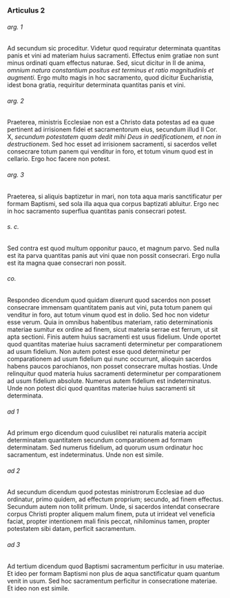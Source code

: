 ### Articulus 2

###### arg. 1
Ad secundum sic proceditur. Videtur quod requiratur determinata quantitas panis et vini ad materiam huius sacramenti. Effectus enim gratiae non sunt minus ordinati quam effectus naturae. Sed, sicut dicitur in II de anima, *omnium natura constantium positus est terminus et ratio magnitudinis et augmenti*. Ergo multo magis in hoc sacramento, quod dicitur Eucharistia, idest bona gratia, requiritur determinata quantitas panis et vini.

###### arg. 2
Praeterea, ministris Ecclesiae non est a Christo data potestas ad ea quae pertinent ad irrisionem fidei et sacramentorum eius, secundum illud II Cor. X, *secundum potestatem quam dedit mihi Deus in aedificationem, et non in destructionem*. Sed hoc esset ad irrisionem sacramenti, si sacerdos vellet consecrare totum panem qui venditur in foro, et totum vinum quod est in cellario. Ergo hoc facere non potest.

###### arg. 3
Praeterea, si aliquis baptizetur in mari, non tota aqua maris sanctificatur per formam Baptismi, sed sola illa aqua qua corpus baptizati abluitur. Ergo nec in hoc sacramento superflua quantitas panis consecrari potest.

###### s. c.
Sed contra est quod multum opponitur pauco, et magnum parvo. Sed nulla est ita parva quantitas panis aut vini quae non possit consecrari. Ergo nulla est ita magna quae consecrari non possit.

###### co.
Respondeo dicendum quod quidam dixerunt quod sacerdos non posset consecrare immensam quantitatem panis aut vini, puta totum panem qui venditur in foro, aut totum vinum quod est in dolio. Sed hoc non videtur esse verum. Quia in omnibus habentibus materiam, ratio determinationis materiae sumitur ex ordine ad finem, sicut materia serrae est ferrum, ut sit apta sectioni. Finis autem huius sacramenti est usus fidelium. Unde oportet quod quantitas materiae huius sacramenti determinetur per comparationem ad usum fidelium. Non autem potest esse quod determinetur per comparationem ad usum fidelium qui nunc occurrunt, alioquin sacerdos habens paucos parochianos, non posset consecrare multas hostias. Unde relinquitur quod materia huius sacramenti determinetur per comparationem ad usum fidelium absolute. Numerus autem fidelium est indeterminatus. Unde non potest dici quod quantitas materiae huius sacramenti sit determinata.

###### ad 1
Ad primum ergo dicendum quod cuiuslibet rei naturalis materia accipit determinatam quantitatem secundum comparationem ad formam determinatam. Sed numerus fidelium, ad quorum usum ordinatur hoc sacramentum, est indeterminatus. Unde non est simile.

###### ad 2
Ad secundum dicendum quod potestas ministrorum Ecclesiae ad duo ordinatur, primo quidem, ad effectum proprium; secundo, ad finem effectus. Secundum autem non tollit primum. Unde, si sacerdos intendat consecrare corpus Christi propter aliquem malum finem, puta ut irrideat vel veneficia faciat, propter intentionem mali finis peccat, nihilominus tamen, propter potestatem sibi datam, perficit sacramentum.

###### ad 3
Ad tertium dicendum quod Baptismi sacramentum perficitur in usu materiae. Et ideo per formam Baptismi non plus de aqua sanctificatur quam quantum venit in usum. Sed hoc sacramentum perficitur in consecratione materiae. Et ideo non est simile.

